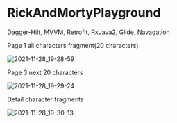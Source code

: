 # RickAndMortyPlayground
Dagger-Hilt, MVVM, Retrofit, RxJava2, Glide, Navagation

Page 1 all characters fragment(20 characters)

![2021-11-28_19-28-59](https://user-images.githubusercontent.com/80970900/143777034-5a4d859c-3515-4095-8409-9c7e269d7739.png)

Page 3 next 20 characters

![2021-11-28_19-29-24](https://user-images.githubusercontent.com/80970900/143777037-ca2c7bd4-2272-451b-aa8a-90b039f9e462.png)

Detail character fragments

![2021-11-28_19-30-13](https://user-images.githubusercontent.com/80970900/143777039-b7d0613d-cad9-4712-bf68-a4134e900259.png)
